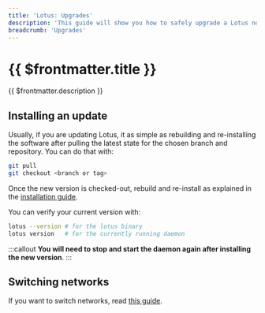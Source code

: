 ```yaml
---
title: 'Lotus: Upgrades'
description: 'This guide will show you how to safely upgrade a Lotus node to a newer version.'
breadcrumb: 'Upgrades'
---
```


# {{ $frontmatter.title }}

{{ $frontmatter.description }}

## Installing an update

Usually, if you are updating Lotus, it as simple as rebuilding and re-installing the software after pulling the latest state for the chosen branch and repository. You can do that with:

```sh
git pull
git checkout <branch or tag>
```

Once the new version is checked-out, rebuild and re-install as explained in the [installation guide](installation.md).

You can verify your current version with:

```sh
lotus --version # for the lotus binary
lotus version   # for the currently running daemon
```

:::callout
**You will need to stop and start the daemon again after installing the new version**.
:::

## Switching networks

If you want to switch networks, read [this guide](switch-networks.md).
